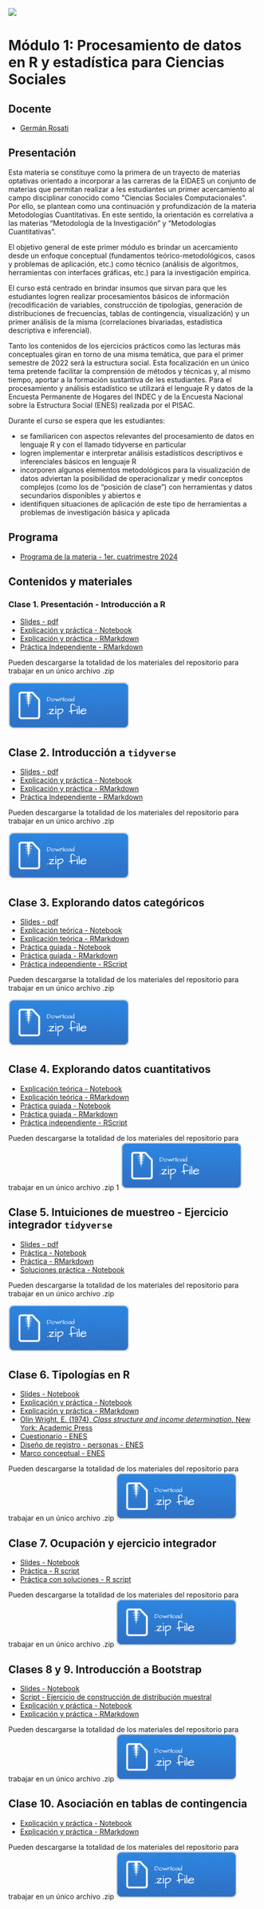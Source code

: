 ![](./imgs/LOGO-FactorData-Color.jpg)

# Módulo 1: Procesamiento de datos en R y estadística para Ciencias Sociales

## Docente
- [Germán Rosati](https://gefero.github.io/)

## Presentación
Esta materia se constituye como la primera de un trayecto de materias optativas orientado a incorporar a las carreras de la EIDAES un conjunto de materias que permitan realizar a les estudiantes un primer acercamiento al campo disciplinar conocido como "Ciencias Sociales Computacionales". Por ello, se plantean como una continuación y profundización de la materia Metodologías Cuantitativas. En este sentido, la orientación es correlativa a las materias “Metodología de la Investigación” y “Metodologías Cuantitativas”.

El objetivo general de este primer módulo es brindar un acercamiento desde un enfoque conceptual (fundamentos teórico-metodológicos, casos y problemas de aplicación, etc.) como técnico (análisis de algoritmos, herramientas con interfaces gráficas, etc.) para la investigación empírica.

El curso está centrado en brindar insumos que sirvan para que les estudiantes logren realizar procesamientos básicos de información (recodificación de variables, construcción de tipologías, generación de distribuciones de frecuencias, tablas de contingencia, visualización) y un primer análisis de la misma (correlaciones bivariadas, estadística descriptiva e inferencial).

Tanto los contenidos de los ejercicios prácticos como las lecturas más conceptuales giran en torno de una misma temática, que para el primer semestre de 2022 será la estructura social. Esta focalización en un único tema pretende facilitar la comprensión de métodos y técnicas y, al mismo tiempo, aportar a la formación sustantiva de les estudiantes. Para el procesamiento y análisis estadístico se utilizará el lenguaje R y datos de la Encuesta Permanente de Hogares del INDEC y de la Encuesta Nacional sobre la Estructura Social (ENES) realizada por el PISAC.

Durante el curso se espera que les estudiantes:

- se familiaricen con aspectos relevantes del procesamiento de datos en lenguaje R y con el llamado tidyverse en particular
- logren implementar e interpretar análisis estadísticos descriptivos e inferenciales básicos en lenguaje R
- incorporen algunos elementos metodológicos para la visualización de datos
adviertan la posibilidad de operacionalizar y medir conceptos complejos (como los de “posición de clase”) con herramientas y datos secundarios disponibles y abiertos e
- identifiquen situaciones de aplicación de este tipo de herramientas a problemas de investigación básica y aplicada

## Programa
- [Programa de la materia - 1er. cuatrimestre 2024](https://docs.google.com/document/d/1e1xa9xs47hFTcJYBnCbcaT28PRFmjgBflx2ylJNyYJY/edit?usp=sharing)

## Contenidos y materiales
### Clase 1. Presentación - Introducción a R
- [Slides - pdf](./clase1/M1_Clase_1.pdf)
- [Explicación y práctica - Notebook](./clase1/Clase_1.html)
- [Explicación y práctica - RMarkdown](./clase1/Clase_1.Rmd)
- [Práctica Independiente - RMarkdown](./clase1/Clase_1_practica.R)

Pueden descargarse la totalidad de los materiales del repositorio para trabajar en un único archivo .zip

[![](./imgs/Download.png)](./clase1/clase1.zip)


## Clase 2. Introducción a `tidyverse`
- [Slides - pdf](./clase2/M1_Clase_2.pdf)
- [Explicación y práctica - Notebook](./clase2/Clase_2.html)
- [Explicación y práctica - RMarkdown](./clase2/Clase_2.Rmd)
- [Práctica Independiente - RMarkdown](./clase2/Clase_2_practica.R)

Pueden descargarse la totalidad de los materiales del repositorio para trabajar en un único archivo .zip

[![](./imgs/Download.png)](./clase2/clase2.zip)


## Clase 3. Explorando datos categóricos
- [Slides - pdf](./clase3/M1_Clase_3.pdf)
- [Explicación teórica - Notebook](./clase3/Clase_3_Teoria.html)
- [Explicación teórica - RMarkdown](./clase3/Clase_3_Teoria.Rmd)
- [Práctica guiada - Notebook](./clase3/Clase_3_Practica.html)
- [Práctica guiada - RMarkdown](./clase3/Clase_3_Practica.Rmd)
- [Práctica independiente - RScript](./clase/Clase_3_practica_independiente.R)

Pueden descargarse la totalidad de los materiales del repositorio para trabajar en un único archivo .zip

[![](./imgs/Download.png)](./clase3/clase3.zip)


## Clase 4. Explorando datos cuantitativos
- [Explicación teórica - Notebook](./clase4/Clase_4_Teoria.html)
- [Explicación teórica - RMarkdown](./clase4/Clase_4_Teoria.Rmd)
- [Práctica guiada - Notebook](./clase4/Clase_4_Practica.html)
- [Práctica guiada - RMarkdown](./clase4/Clase_4_Practica.Rmd)
- [Práctica independiente - RScript](./clase4/Clase_4_practica_independiente.R)

Pueden descargarse la totalidad de los materiales del repositorio para trabajar en un único archivo .zip
1
[![](./imgs/Download.png)](./clase4/clase4.zip)


## Clase 5. Intuiciones de muestreo -  Ejercicio integrador `tidyverse`
- [Slides - pdf](./clase5/M1_Clase_5.pdf)
- [Práctica - Notebook](./clase5/Clase_5.html)
- [Práctica - RMarkdown](./clase5/Clase_5.Rmd)
- [Soluciones práctica - Notebook](./clase5/Clase_5_soluciones.Rmd)


Pueden descargarse la totalidad de los materiales del repositorio para trabajar en un único archivo .zip

[![](./imgs/Download.png)](./clase5/clase5.zip)


## Clase 6. Tipologías en R
- [Slides - Notebook](./clase6/M1_Clase_6.pdf)
- [Explicación y práctica - Notebook](./clase6/Clase_6_Esquema_EOW.html)
- [Explicación y práctica - RMarkdown](./clase6/Clase_6_Esquema_EOW.Rmd)
- [Olin Wright, E. (1974), _Class structure and income determination_, New York: Academic Press](https://drive.google.com/file/d/1_uzxqlkOmx_AG6T1uqILvNZIK9hIS4mN/view?usp=sharing)
- [Cuestionario - ENES](./clase6/material_pisac/formulario_enes.pdf)
- [Diseño de registro - personas - ENES](./clase6/material_pisac/manual_codigos_base_personas.odf)
- [Marco conceptual - ENES](./clase6/material_pisac/marco_teorico_metodologico_enes_pisac.pdf)

Pueden descargarse la totalidad de los materiales del repositorio para trabajar en un único archivo .zip
[![](./imgs/Download.png)](./clase6/clase6.zip)


## Clase 7. Ocupación y ejercicio integrador
- [Slides - Notebook](./clase7/M1_Clase_7.pdf)
- [Práctica - R script](./clase7/Clase_7_ejercicio.R)
- [Práctica con soluciones - R script](./clase7/Clase_7_ejercicio_SOLUCIONES.R)

Pueden descargarse la totalidad de los materiales del repositorio para trabajar en un único archivo .zip
[![](./imgs/Download.png)](./clase7/clase7.zip)


## Clases 8 y 9. Introducción a Bootstrap
- [Slides - Notebook](./clase8_9/M1_Clase_8.pdf)
- [Script - Ejercicio de construcción de distribución muestral](./clase8/Distribuciones_muestrales.R) 
- [Explicación y práctica - Notebook](./clase8_9/Clase_8_9_PdHip.html)
- [Explicación y práctica - RMarkdown](./clase8_9/Clase_8_9_PdHip.Rmd)

Pueden descargarse la totalidad de los materiales del repositorio para trabajar en un único archivo .zip
[![](./imgs/Download.png)](./clase8_9/clase8_9.zip)


## Clase 10. Asociación en tablas de contingencia
- [Explicación y práctica - Notebook](./clase10/Clase_10_asociacion_tablas.html)
- [Explicación y práctica - RMarkdown](./clase10/Clase_10_asociacion_tablas.Rmd)

Pueden descargarse la totalidad de los materiales del repositorio para trabajar en un único archivo .zip
[![](./imgs/Download.png)](./clase10/clase10.zip)
